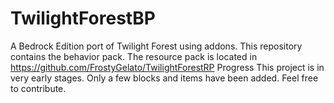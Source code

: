 # TwilightForestBP
A Bedrock Edition port of Twilight Forest using addons. This repository contains the behavior pack. The resource pack is located in https://github.com/FrostyGelato/TwilightForestRP
Progress
This project is in very early stages. Only a few blocks and items have been added.
Feel free to contribute. 
